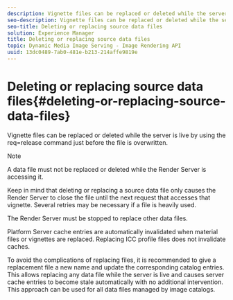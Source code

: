 ```yaml
---
description: Vignette files can be replaced or deleted while the server is live by using the req=release command just before the file is overwritten.
seo-description: Vignette files can be replaced or deleted while the server is live by using the req=release command just before the file is overwritten.
seo-title: Deleting or replacing source data files
solution: Experience Manager
title: Deleting or replacing source data files
topic: Dynamic Media Image Serving - Image Rendering API
uuid: 13dc0489-7ab0-481e-b213-214affe9819e
---
```


# Deleting or replacing source data files{#deleting-or-replacing-source-data-files}

Vignette files can be replaced or deleted while the server is live by using the req=release command just before the file is overwritten.

>[!NOTE]
>
>A data file must not be replaced or deleted while the Render Server is accessing it.

Keep in mind that deleting or replacing a source data file only causes the Render Server to close the file until the next request that accesses that vignette. Several retries may be necessary if a file is heavily used.

The Render Server must be stopped to replace other data files.

Platform Server cache entries are automatically invalidated when material files or vignettes are replaced. Replacing ICC profile files does not invalidate caches.

To avoid the complications of replacing files, it is recommended to give a replacement file a new name and update the corresponding catalog entries. This allows replacing any data file while the server is live and causes server cache entries to become stale automatically with no additional intervention. This approach can be used for all data files managed by image catalogs. 
